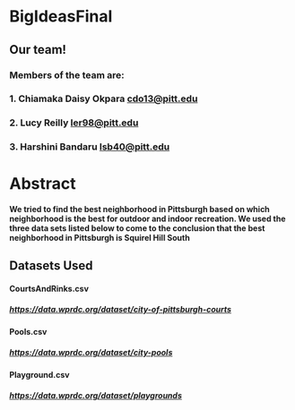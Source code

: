 # BigIdeasFinal

## Our team!

### Members of the team are:
### 1. Chiamaka Daisy Okpara cdo13@pitt.edu
### 2. Lucy Reilly           ler98@pitt.edu
### 3. Harshini Bandaru      lsb40@pitt.edu

# Abstract
#### We tried to find the best neighborhood in Pittsburgh based on which neighborhood is the best for outdoor and indoor recreation. We used the three data sets listed below to come to the conclusion that the best neighborhood in Pittsburgh is Squirel Hill South

## Datasets Used
#### CourtsAndRinks.csv
##### https://data.wprdc.org/dataset/city-of-pittsburgh-courts
#### Pools.csv
##### https://data.wprdc.org/dataset/city-pools
#### Playground.csv
##### https://data.wprdc.org/dataset/playgrounds